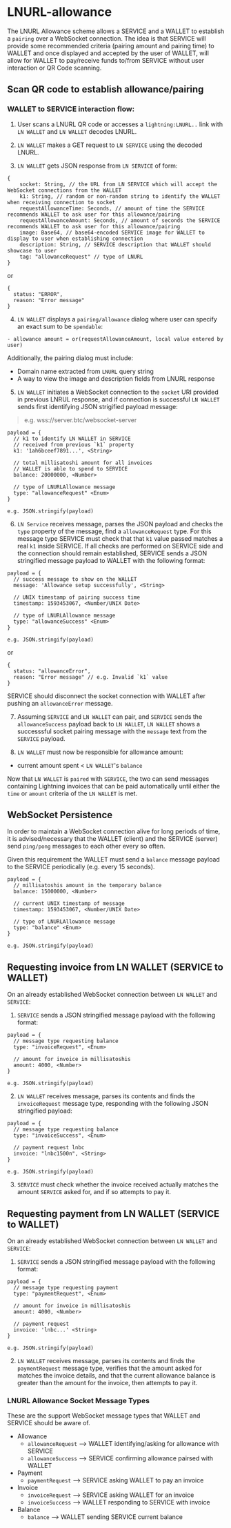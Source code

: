 # LNURL-allowance

The LNURL Allowance scheme allows a SERVICE and a WALLET to establish a `pairing` over a WebSocket connection. The idea is that SERVICE will provide some recommended criteria (pairing amount and pairing time) to WALLET and once displayed and accepted by the user of WALLET, will allow for WALLET to pay/receive funds to/from SERVICE without user interaction or QR Code scanning.

## Scan QR code to establish allowance/pairing

### WALLET to SERVICE interaction flow:

1. User scans a LNURL QR code or accesses a `lightning:LNURL..` link with `LN WALLET` and `LN WALLET` decodes LNURL.

2. `LN WALLET` makes a GET request to `LN SERVICE` using the decoded LNURL.

3. `LN WALLET` gets JSON response from `LN SERVICE` of form:

```
{
    socket: String, // the URL from LN SERVICE which will accept the WebSocket connections from the WALLET
    k1: String, // random or non-random string to identify the WALLET when receiving connection to socket
    requestAllowanceTime: Seconds, // amount of time the SERVICE recommends WALLET to ask user for this allowance/pairing
    requestAllowanceAmount: Seconds, // amount of seconds the SERVICE recommends WALLET to ask user for this allowance/pairing
    image: Base64, // base64-encoded SERVICE image for WALLET to display to user when establishing connection
    description: String, // SERVICE description that WALLET should showcase to user
    tag: "allowanceRequest" // type of LNURL
}
```
or

```
{
  status: "ERROR",
  reason: "Error message"
}
```

4. `LN WALLET` displays a `pairing/allowance` dialog where user can specify an exact sum to be `spendable`:

```
- allowance amount = or(requestAllowanceAmount, local value entered by user)
```

Additionally, the pairing dialog must include:
- Domain name extracted from `LNURL` query string
- A way to view the image and description fields from LNURL response

5. `LN WALLET` initiates a WebSocket connection to the `socket` URI provided in previous LNRUL response, and if connection is successful `LN WALLET` sends first identifying JSON strigified payload message:

> e.g. wss://server.btc/websocket-server

```
payload = {
  // k1 to identify LN WALLET in SERVICE
  // received from previous `k1` property
  k1: '1ah6bceef7891...', <String>

  // total millisatoshi amount for all invoices
  // WALLET is able to spend to SERVICE
  balance: 20000000, <Number>

  // type of LNURLAllowance message
  type: "allowanceRequest" <Enum>
}

e.g. JSON.stringify(payload)
```

6. `LN Service` receives message, parses the JSON payload and checks the `type` property of the message, find a `allowanceRequest` type. For this message type SERVICE must check that that `k1` value passed matches a real `k1` inside SERVICE. If all checks are performed on SERVICE side and the connection should remain established, SERVICE sends a JSON stringified message payload to WALLET with the following format:

```
payload = {
  // success message to show on the WALLET
  message: 'Allowance setup successfully', <String>

  // UNIX timestamp of pairing success time
  timestamp: 1593453067, <Number/UNIX Date>

  // type of LNURLAllowance message
  type: "allowanceSuccess" <Enum>
}

e.g. JSON.stringify(payload)
```

or

```
{
  status: "allowanceError",
  reason: "Error message" // e.g. Invalid `k1` value
}
```

SERVICE should disconnect the socket connection with WALLET after pushing an `allowanceError` message.

7. Assuming `SERVICE` and `LN WALLET` can pair, and `SERVICE` sends the `allowanceSuccess` payload back to `LN WALLET`, `LN WALLET` shows a successsful socket pairing message with the `message` text from the `SERVICE` payload.

8. `LN WALLET` must now be responsible for allowance amount:
  - current amount spent < `LN WALLET`'s `balance`

Now that `LN WALLET` is `paired` with `SERVICE`, the two can send messages containing Lightning invoices that can be paid automatically until either the `time` or `amount` criteria of the `LN WALLET` is met.

## WebSocket Persistence

In order to maintain a WebSocket connection alive for long periods of time, it is advised/necessary that the WALLET (client) and the SERVICE (server) send `ping/pong` messages to each other every so often.

Given this requirement the WALLET must send a `balance` message payload to the SERVICE periodically (e.g. every 15 seconds).

```
payload = {
  // millisatoshis amount in the temporary balance
  balance: 15000000, <Number>

  // current UNIX timestamp of message
  timestamp: 1593453067, <Number/UNIX Date>

  // type of LNURLAllowance message
  type: "balance" <Enum>
}

e.g. JSON.stringify(payload)
```

## Requesting invoice from LN WALLET (SERVICE to WALLET)

On an already established WebSocket connection between `LN WALLET` and `SERVICE`:

1. `SERVICE` sends a JSON stringified message payload with the following format:

```
payload = {
  // message type requesting balance
  type: "invoiceRequest", <Enum>

  // amount for invoice in millisatoshis
  amount: 4000, <Number>
}

e.g. JSON.stringify(payload)
```

2. `LN WALLET` receives message, parses its contents and finds the `invoiceRequest` message type, responding with the following JSON stringified payload:

```
payload = {
  // message type requesting balance
  type: "invoiceSuccess", <Enum>

  // payment request lnbc
  invoice: "lnbc1500n", <String>
}

e.g. JSON.stringify(payload)
```

3. `SERVICE` must check whether the invoice received actually matches the amount `SERVICE` asked for, and if so attempts to pay it.

## Requesting payment from LN WALLET (SERVICE to WALLET)

On an already established WebSocket connection between `LN WALLET` and `SERVICE`:

1. `SERVICE` sends a JSON stringified message payload with the following format:

```
payload = {
  // message type requesting payment
  type: "paymentRequest", <Enum>

  // amount for invoice in millisatoshis
  amount: 4000, <Number>

  // payment request
  invoice: 'lnbc...' <String>
}

e.g. JSON.stringify(payload)
```

2. `LN WALLET` receives message, parses its contents and finds the `paymentRequest` message type, verifies that the amount asked for matches the invoice details, and that the current allowance balance is greater than the amount for the invoice, then attempts to pay it.

### LNURL Allowance Socket Message Types

These are the support WebSocket message types that WALLET and SERVICE should be aware of.

- Allowance
  - `allowanceRequest` --> WALLET identifying/asking for allowance with SERVICE
  - `allowanceSuccess` --> SERVICE confirming allowance pairsed with WALLET
- Payment
  - `paymentRequest` --> SERVICE asking WALLET to pay an invoice
- Invoice
  - `invoiceRequest` --> SERVICE asking WALLET for an invoice
  - `invoiceSuccess` --> WALLET responding to SERVICE with invoice
- Balance
  - `balance`        --> WALLET sending SERVICE current balance
